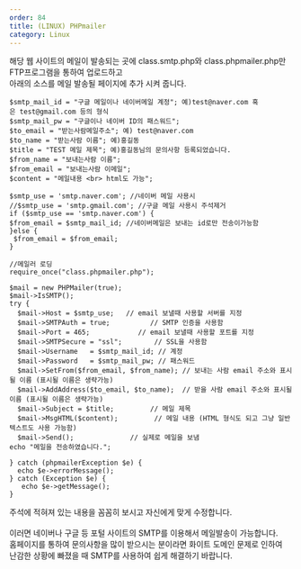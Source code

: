 ```yaml
---   
order: 84   
title: (LINUX) PHPmailer   
category: Linux   
---   
```

   
해당 웹 사이트의 메일이 발송되는 곳에 class.smtp.php와 class.phpmailer.php만 FTP프로그램을 통하여 업로드하고   
아래의 소스를 메일 발송될 페이지에 추가 시켜 줍니다.   
```    
$smtp_mail_id = "구글 메일이나 네이버메일 계정"; 예)test@naver.com 혹은 test@gmail.com 등의 형식   
$smtp_mail_pw = "구글이나 네이버 ID의 패스워드";    
$to_email = "받는사람메일주소"; 예) test@naver.com   
$to_name = "받는사람 이름"; 예)홍길동   
$title = "TEST 메일 제목"; 예)홍길동님의 문의사항 등록되었습니다.    
$from_name = "보내는사람 이름";   
$from_email = "보내는사람 이메일";   
$content = "메일내용 <br> html도 가능";   
    
$smtp_use = 'smtp.naver.com'; //네이버 메일 사용시   
//$smtp_use = 'smtp.gmail.com'; //구글 메일 사용시 주석제거   
if ($smtp_use == 'smtp.naver.com') {    
$from_email = $smtp_mail_id; //네이버메일은 보내는 id로만 전송이가능함   
}else {   
 $from_email = $from_email;    
}   
    
//메일러 로딩   
require_once("class.phpmailer.php");   
      
$mail = new PHPMailer(true);   
$mail->IsSMTP();   
try {   
  $mail->Host = $smtp_use;   // email 보낼때 사용할 서버를 지정   
  $mail->SMTPAuth = true;          // SMTP 인증을 사용함   
  $mail->Port = 465;            // email 보낼때 사용할 포트를 지정   
  $mail->SMTPSecure = "ssl";        // SSL을 사용함   
  $mail->Username   = $smtp_mail_id; // 계정   
  $mail->Password   = $smtp_mail_pw; // 패스워드   
  $mail->SetFrom($from_email, $from_name); // 보내는 사람 email 주소와 표시될 이름 (표시될 이름은 생략가능)   
  $mail->AddAddress($to_email, $to_name);  // 받을 사람 email 주소와 표시될 이름 (표시될 이름은 생략가능)   
  $mail->Subject = $title;         // 메일 제목   
  $mail->MsgHTML($content);         // 메일 내용 (HTML 형식도 되고 그냥 일반 텍스트도 사용 가능함)   
  $mail->Send();              // 실제로 메일을 보냄   
echo "메일을 전송하였습니다.";   
    
} catch (phpmailerException $e) {   
  echo $e->errorMessage();   
} catch (Exception $e) {   
   echo $e->getMessage();   
}  
```
주석에 적혀져 있는 내용을 꼼꼼히 보시고 자신에게 맞게 수정합니다.   
    
이러면 네이버나 구글 등 포털 사이트의 SMTP를 이용해서 메일발송이 가능합니다.   
홈페이지를 통하여 문의사항을 많이 받으시는 분이라면 화이트 도메인 문제로 인하여   
난감한 상황에 빠졌을 때 SMTP를 사용하여 쉽게 해결하기 바랍니다.   
